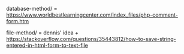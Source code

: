 database-method/ = https://www.worldbestlearningcenter.com/index_files/php-comment-form.htm

file-method/ = dennis' idea + https://stackoverflow.com/questions/35443812/how-to-save-string-entered-in-html-form-to-text-file

